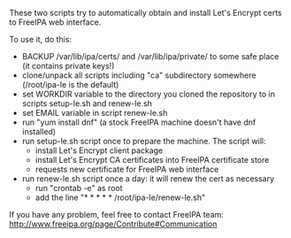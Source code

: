 These two scripts try to automatically obtain and install Let's Encrypt certs
to FreeIPA web interface.

To use it, do this:
* BACKUP /var/lib/ipa/certs/ and /var/lib/ipa/private/ to some safe place (it contains private keys!)
* clone/unpack all scripts including "ca" subdirectory somewhere (/root/ipa-le is the default)
* set WORKDIR variable to the directory you cloned the repository to in scripts setup-le.sh and renew-le.sh
* set EMAIL variable in script renew-le.sh
* run "yum install dnf" (a stock FreeIPA machine doesn't have dnf installed)
* run setup-le.sh script once to prepare the machine. The script will:
  * install Let's Encrypt client package
  * install Let's Encrypt CA certificates into FreeIPA certificate store
  * requests new certificate for FreeIPA web interface
* run renew-le.sh script once a day: it will renew the cert as necessary
  * run "crontab -e" as root
  * add the line "* * * * * /root/ipa-le/renew-le.sh"


If you have any problem, feel free to contact FreeIPA team:
http://www.freeipa.org/page/Contribute#Communication

